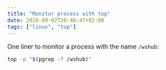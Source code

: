 ```yaml
---
title: "Monitor process with top"
date: 2018-09-02T20:46:47+02:00
tags: ["linux", "top"]
---
```


One liner to monitor a process with the name `/wshub`:
```bash
top -p "$(pgrep -f /wshub)"
```
